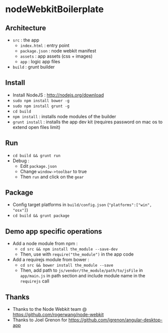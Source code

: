 nodeWebkitBoilerplate
=====================

Architecture
------------
- `src` : the app
    - `index.html` : entry point
    - `package.json` : node webkit manifest
    - `assets` : app assets (css + images)
    - `app` : logic app files
- `build` : grunt builder

Install
-------
- Install NodeJS : http://nodejs.org/download
- `sudo npm install bower -g`
- `sudo npm install grunt -g`
- `cd build`
- `npm install` : installs node modules of the builder
- `grunt install` : installs the app dev kit (requires password on mac os to extend open files limit)

Run
---
- `cd build && grunt run`
- Debug : 
    - Edit `package.json`
    - Change `window->toolbar` to true
    - Then `run` and click on the `gear`

Package
-------
- Config target platforms in `build/config.json` (`"platforms":["win", "osx"]`)
- `cd build && grunt package`

Demo app specific operations
----------------------------
- Add a node module from npm :
    - `cd src && npm install the_module --save-dev`
    - Then, use with `require("the_module")` in the app code
- Add a requirejs module from bower :
    - `cd src && bower install the_module --save`
    - Then, add path to `js/vendor/the_module/path/to/jsFile` in `app/main.js` in path section and include module name in the `requirejs` call

Thanks
------
- Thanks to the Node Webkit team @ https://github.com/rogerwang/node-webkit
- Thanks to Joel Grenon for https://github.com/jgrenon/angular-desktop-app